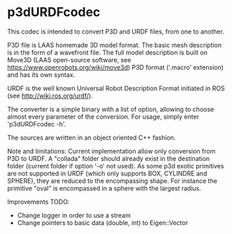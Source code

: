 # p3dURDFcodec

This codec is intended to convert P3D and URDF files, from one to another.

P3D file is LAAS homemade 3D model format. The basic mesh description is in the form of a wavefront file. The full model description is built on Move3D (LAAS open-source software, see https://www.openrobots.org/wiki/move3d) P3D format ('.macro' extension) and has its own syntax.

URDF is the well known Universal Robot Description Format initiated in ROS (see http://wiki.ros.org/urdf/).

The converter is a simple binary with a list of option, allowing to choose almost every parameter of the conversion.
For usage, simply enter 'p3dURDFcodec -h'.

The sources are written in an object oriented C++ fashion.

Note and limitations: Current implementation allow only conversion from P3D to URDF.
    A "collada" folder should already exist in the destination folder (current folder if option '-o' not used).
    As some p3d exotic primitives are not supported in URDF (which only supports BOX, CYLINDRE and SPHERE), they are reduced to the encompassing shape. For instance the primitive "oval" is encompassed in a sphere with the largest radius.

Improvements TODO:
* Change logger in order to use a stream
* Change pointers to basic data (double, int) to Eigen::Vector
